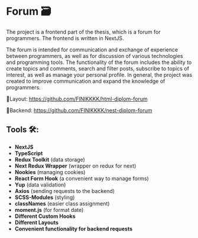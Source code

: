 # Forum 🗃

The project is a frontend part of the thesis, which is a forum for programmers. The frontend is written in NextJS.

The forum is intended for communication and exchange of experience between programmers, as well as for discussion of various technologies and programming tools. The functionality of the forum includes the ability to create topics and comments, search and filter posts, subscribe to topics of interest, as well as manage your personal profile. In general, the project was created to improve communication and expand the knowledge of programmers.

📌Layout: https://github.com/FINIKKKK/html-diplom-forum

📌Backend: https://github.com/FINIKKKK/nest-diplom-forum


## Tools 🛠:
- **NextJS**
- **TypeScript**
- **Redux Toolkit** (data storage)
- **Next Redux Wrapper** (wrapper on redux for next)
- **Nookies** (managing cookies)
- **React Form Hook** (a convenient way to manage forms)
- **Yup** (data validation)
- **Axios** (sending requests to the backend)
- **SCSS-Modules** (styling)
- **classNames** (easier class assignment)
- **moment.js** (for format date)
- **Different Custom Hooks**
- **Different Layouts**
- **Convenient functionality for backend requests**
